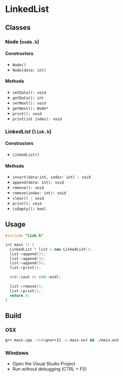 # LinkedList

## Classes

### Node (`node.h`)

#### Constructors

* `Node()`
* `Node(data: int)`

#### Methods

* `setData(): void`
* `getData(): int`
* `setNext(): void`
* `getNext(): Node*`
* `print(): void`
* `print(int index): void`

### LinkedList (`link.h`)

#### Constructors

* `LinkedList()`

#### Methods

* `insert(data:int, index: int) : void`
* `append(data: int): void`
* `remove(): void`
* `remove(index: int): void`
* `clear() : void`
* `print(): void`
* `isEmpty(): bool`


## Usage

```cpp
#include "link.h"

int main () {
  LinkedList * list = new LinkedList();
  list->append(2);
  list->append(3);
  list->append(5);
  list->print();
  
  std::cout << std::endl;
  
  list->remove();
  list->print();
  return 0;
}
```

## Build

### OSX

```bash
g++ main.cpp -std=gnu++11 -o main.out && ./main.out
```

### Windows

* Open the Visual Studio Project
* Run without debugging (CTRL + F5)